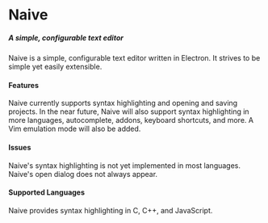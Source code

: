# Naive
##### A simple, configurable text editor

Naive is a simple, configurable text editor written in Electron. It strives to
be simple yet easily extensible.

#### Features
Naive currently supports syntax highlighting and opening and saving projects.
In the near future, Naive will also support syntax highlighting in more
languages, autocomplete, addons, keyboard shortcuts, and more. A Vim emulation
mode will also be added.

#### Issues
Naive's syntax highlighting is not yet implemented in most languages.
Naive's open dialog does not always appear.

#### Supported Languages
Naive provides syntax highlighting in C, C++, and JavaScript.
